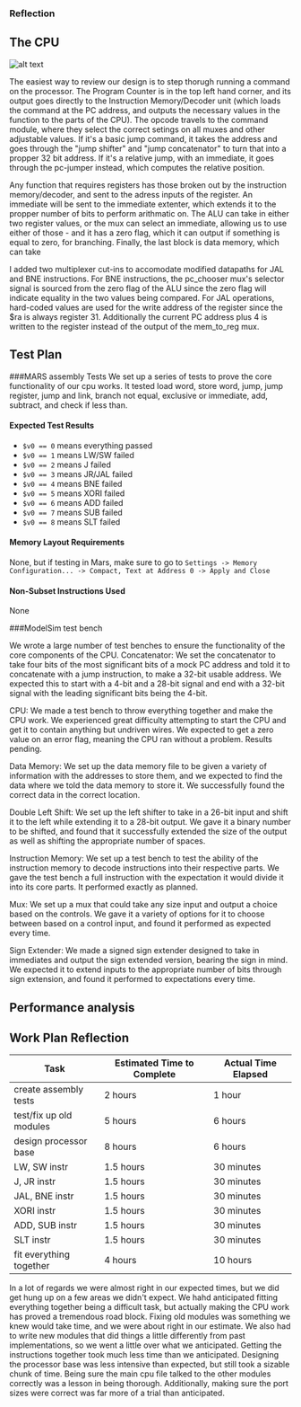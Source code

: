 ### Reflection

## The CPU

![alt text](https://raw.githubusercontent.com/joeylmaalouf/CA15-Labs/master/Lab3/circuit.png "CPU Circuit Diagram")

The easiest way to review our design is to step thorugh running a command on the processor. The Program Counter is in the top left hand corner, and its output goes directly to the Instruction Memory/Decoder unit (which loads the command at the PC address, and outputs the necessary values in the function to the parts of the CPU). The opcode travels to the command module, where they select the correct setings on all muxes and other adjustable values. If it's a basic jump command, it takes the address and goes through the "jump shifter" and "jump concatenator" to turn that into a propper 32 bit address. If it's a relative jump, with an immediate, it goes through the pc-jumper instead, which computes the relative position.

Any function that requires registers has those broken out by the instruction memory/decoder, and sent to the adress inputs of the register. An immediate will be sent to the immediate extenter, which extends it to the propper number of bits to perform arithmatic on. The ALU can take in either two register values, or the mux can select an immediate, allowing us to use either of those - and it has a zero flag, which it can output if something is equal to zero, for branching. Finally, the last block is data memory, which can take 

I added two multiplexer cut-ins to accomodate modified datapaths for JAL and BNE instructions. For BNE instructions, the pc_chooser mux's selector signal is sourced from the zero flag of the ALU since the zero flag will indicate equality in the two values being compared. For JAL operations, hard-coded values are used for the write address of the register since the $ra is always register 31. Additionally the current PC address plus 4 is written to the register instead of the output of the mem_to_reg mux.

## Test Plan

###MARS assembly Tests
We set up a series of tests to prove the core functionality of our cpu works. It tested load word, store word, jump, jump register, jump and link, branch not equal, exclusive or immediate, add, subtract, and check if less than. 

#### Expected Test Results
* `$v0 == 0` means everything passed
* `$v0 == 1` means LW/SW failed
* `$v0 == 2` means J failed
* `$v0 == 3` means JR/JAL failed
* `$v0 == 4` means BNE failed
* `$v0 == 5` means XORI failed
* `$v0 == 6` means ADD failed
* `$v0 == 7` means SUB failed
* `$v0 == 8` means SLT failed

#### Memory Layout Requirements
None, but if testing in Mars, make sure to go to `Settings -> Memory Configuration... -> Compact, Text at Address 0 -> Apply and Close`

#### Non-Subset Instructions Used
None

###ModelSim test bench

We wrote a large number of test benches to ensure the functionality of the core components of the CPU. 
Concatenator:
We set the concatenator to take four bits of the most significant bits of a mock PC address and told it to concatenate with a jump instruction, to make a 32-bit usable address. We expected this to start with a 4-bit and a 28-bit signal and end with a 32-bit signal with the leading significant bits being the 4-bit.

CPU:
We made a test bench to throw everything together and make the CPU work. We experienced great difficulty attempting to start the CPU and get it to contain anything but undriven wires. We expected to get a zero value on an error flag, meaning the CPU ran without a problem. Results pending.

Data Memory:
We set up the data memory file to be given a variety of information with the addresses to store them, and we expected to find the data where we told the data memory to store it. We successfully found the correct data in the correct location.

Double Left Shift:
We set up the left shifter to take in a 26-bit input and shift it to the left while extending it to a 28-bit output. We gave it a binary number to be shifted, and found that it successfully extended the size of the output as well as shifting the appropriate number of spaces.

Instruction Memory:
We set up a test bench to test the ability of the instruction memory to decode instructions into their respective parts. We gave the test bench a full instruction with the expectation it would divide it into its core parts. It performed exactly as planned.

Mux:
We set up a mux that could take any size input and output a choice based on the controls. We  gave it a variety of options for it to choose between based on a control input, and found it performed as expected every time.

Sign Extender:
We made a signed sign extender designed to take in immediates and output the sign extended version, bearing the sign in mind. We expected it to extend inputs to the appropriate number of bits through sign extension, and found it performed to expectations every time.

## Performance analysis

## Work Plan Reflection
| Task                    | Estimated Time to Complete | Actual Time Elapsed       |
|-------------------------|----------------------------|---------------------------|
| create assembly tests   | 2 hours                    | 1 hour                    |
| test/fix up old modules | 5 hours                    | 6 hours                   |
| design processor base   | 8 hours                    | 6 hours                   |
| LW, SW instr            | 1.5 hours                  | 30 minutes                |
| J, JR instr             | 1.5 hours                  | 30 minutes                |
| JAL, BNE instr          | 1.5 hours                  | 30 minutes                |
| XORI instr              | 1.5 hours                  | 30 minutes                |
| ADD, SUB instr          | 1.5 hours                  | 30 minutes                |
| SLT instr               | 1.5 hours                  | 30 minutes                |
| fit everything together | 4 hours                    | 10 hours                  |

In a lot of regards we were almost right in our expected times, but we did get hung up on a few areas we didn't expect. We hahd anticipated fitting everything together being a difficult task, but actually making the CPU work has proved a tremendous road block. Fixing old modules was something we knew would take time, and we were about right in our estimate. We also had to write new modules that did things a little differently from past implementations, so we went a little over what we anticipated. Getting the instructions together took much less time than we anticipated. Designing the processor base was less intensive than expected, but still took a sizable chunk of time. Being sure the main cpu file talked to the other modules correctly was a lesson in being thorough. Additionally, making sure the port sizes were correct was far more of a trial than anticipated.
